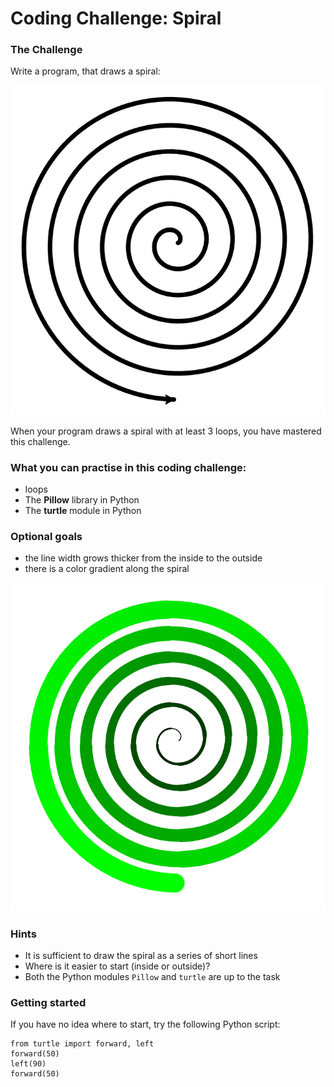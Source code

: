 
# Coding Challenge: Spiral

### The Challenge

Write a program, that draws a spiral:

![spiral](images/spiral1.svg)

When your program draws a spiral with at least 3 loops, you have mastered this challenge.


### What you can practise in this coding challenge:

* loops
* The **Pillow** library in Python
* The **turtle** module in Python

### Optional goals

* the line width grows thicker from the inside to the outside
* there is a color gradient along the spiral

![Spiral with width and color](images/spiral2.svg)

### Hints

* It is sufficient to draw the spiral as a series of short lines
* Where is it easier to start (inside or outside)?
* Both the Python modules `Pillow` and `turtle` are up to the task

### Getting started

If you have no idea where to start, try the following Python script:

    from turtle import forward, left
    forward(50)
    left(90)
    forward(50)

